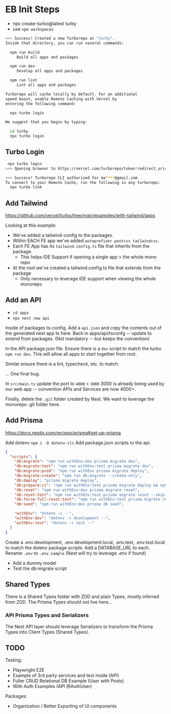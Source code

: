# EB Init Steps

- npx create-turbo@latest turby
- use `npm workspaces`

```sh
>>> Success! Created a new Turborepo at "turby".
Inside that directory, you can run several commands:

  npm run build
     Build all apps and packages

  npm run dev
     Develop all apps and packages

  npm run lint
     Lint all apps and packages

Turborepo will cache locally by default. For an additional
speed boost, enable Remote Caching with Vercel by
entering the following command:

  npx turbo login

We suggest that you begin by typing:

  cd turby
  npx turbo login
```

## Turbo Login

```sh
 npx turbo login
>>> Opening browser to https://vercel.com/turborepo/token?redirect_uri=http%3A%2F%2F127.0.0.1%3A9789

>>> Success! Turborepo CLI authorized for ma****@gmail.com
To connect to your Remote Cache, run the following in any turborepo:
  npx turbo link

```

## Add Tailwind

<https://github.com/vercel/turbo/tree/main/examples/with-tailwind/apps>

Looking at this example:

- We've added a tailwind-config to the packages.
- Within EACH FE app we've added `autoprefixer postcss tailwindcss`.
- Each FE App has its `tailwind.config.ts` file that inherits from the package.
  - This helps IDE Support if opening a single app > the whole mono repo
- At the root we've created a tailwind.config.ts file that extends from the package
  - Only necessary to leverage IDE support when viewing the whole monorepo

## Add an API

- `cd apps`
- `npx nest new api`

Inside of packages ts-config.
Add a `api.json` and copy the contents out of the generated nest app to here.
Back in apps/api/tsconfg -- update to extend from packages.
(Not mandatory -- but keeps the convention)

In the API package.json file.
Ensure there is a `dev` script to match the turbo `npm run dev`.
This will allow all apps to start together from root.

Similar ensure there is a lint, typecheck, etc. to match.

... One final bug.

In `src/main.ts` update the port to `4000` > `3000`
3000 is already being used by our web app -- convention APIs and Services are now 4000+.

Finally, delete the `.git` folder created by Nest.
We want to leverage the monorepo .git folder here.

## Add Prisma

<https://docs.nestjs.com/recipes/prisma#set-up-prisma>

Add dotenv `npm i -D dotenv-cli`
Add package.json scripts to the api.

```json
{
  "scripts": {
    "db:migrate": "npm run withEnv:dev prisma migrate dev",
    "db:migrate:test": "npm run withEnv:test prisma migrate dev",
    "db:migrate:prod": "npm run withEnv prisma migrate deploy",
    "db:migrate:create": "npm run db:migrate --create-only",
    "db:deploy": "prisma migrate deploy",
    "db:prepare:ci": "npm run withEnv:test prisma migrate deploy && npm run withEnv:test prisma db seed",
    "db:reset": "npm run withEnv:dev prisma migrate reset",
    "db:reset:test": "npm run withEnv:test prisma migrate reset --skip-seed",
    "db:force-full-reset:test": "npm run withEnv:test prisma migrate reset --force",
    "db:seed": "npm run withEnv:dev prisma db seed",

    "withEnv": "dotenv -c --",
    "withEnv:dev": "dotenv -c development --",
    "withEnv:test": "dotenv -c test --"
  }
}
```

Create a .env.development, .env.development.local, .env.test, .env.test.local to match the dotenv package scripts.
Add a DATABASE_URL to each.
Rename `.env` to `.env.sample`
(Nest will try to leverage .env if found)

- Add a dummy model
- Test the db:migrate script

## Shared Types

There is a Shared Types folder with ZOD and plain Types, mostly inferred from ZOD.
The Prisma Types should not live here...

### API Prisma Types and Serializers

The Nest API layer should leverage Serializers to transform the Prisma Types into Client Types (Shared Types).

## TODO

Testing:

- Playwright E2E
- Example of 3rd party services and test mode (API)
- Fuller CRUD Relational DB Example (User with Posts)
- With Auth Examples (API @AuthUser)

Packages:

- Organization / Better Exporting of UI components
